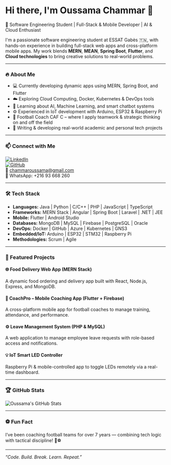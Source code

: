 # Hi there, I'm Oussama Chammar 👋

🚀 Software Engineering Student | Full-Stack & Mobile Developer | AI & Cloud Enthusiast

I'm a passionate software engineering student at ESSAT Gabès 🇹🇳, with hands-on experience in building full-stack web apps and cross-platform mobile apps. My work blends **MERN**, **MEAN**, **Spring Boot**, **Flutter**, and **Cloud technologies** to bring creative solutions to real-world problems.

---

### 🔥 About Me

- 💻 Currently developing dynamic apps using MERN, Spring Boot, and Flutter
- ☁️ Exploring Cloud Computing, Docker, Kubernetes & DevOps tools
- 🤖 Learning about AI, Machine Learning, and smart chatbot systems
- ⚙️ Experienced in IoT development with Arduino, ESP32 & Raspberry Pi
- 🧩 Football Coach CAF C – where I apply teamwork & strategic thinking on and off the field
- 📖 Writing & developing real-world academic and personal tech projects

---

### 📫 Connect with Me

[![LinkedIn](https://img.shields.io/badge/LinkedIn-blue?logo=linkedin)](https://www.linkedin.com/in/oussama-chammar-687919240)  
[![GitHub](https://img.shields.io/badge/GitHub-CHOUMR11-black?logo=github)](https://github.com/CHOUMR11)  
📧 chammaroussama@gmail.com  
📱 WhatsApp: +216 93 668 260

---

### 🛠 Tech Stack

- **Languages:** Java | Python | C/C++ | PHP | JavaScript | TypeScript
- **Frameworks:** MERN Stack | Angular | Spring Boot | Laravel | .NET | JEE
- **Mobile:** Flutter | Android Studio
- **Databases:** MongoDB | MySQL | Firebase | PostgreSQL | Oracle
- **DevOps:** Docker | GitHub | Azure | Kubernetes | GNS3
- **Embedded/IoT:** Arduino | ESP32 | STM32 | Raspberry Pi
- **Methodologies:** Scrum | Agile

---

### 📌 Featured Projects

#### 🌐 Food Delivery Web App (MERN Stack)
A dynamic food ordering and delivery app built with React, Node.js, Express, and MongoDB.

#### 📱 CoachPro – Mobile Coaching App (Flutter + Firebase)
A cross-platform mobile app for football coaches to manage training, attendance, and performance.

#### ⚙️ Leave Management System (PHP & MySQL)
A web application to manage employee leave requests with role-based access and notifications.

#### 💡 IoT Smart LED Controller
Raspberry Pi & mobile-controlled app to toggle LEDs remotely via a real-time dashboard.

---

### 🏆 GitHub Stats

![Oussama's GitHub Stats](https://github-readme-stats.vercel.app/api?username=CHOUMR11&show_icons=true&theme=radical)

---

### ⚽ Fun Fact

I’ve been coaching football teams for over 7 years — combining tech logic with tactical discipline! 🧠⚽

---

_“Code. Build. Break. Learn. Repeat.”_
